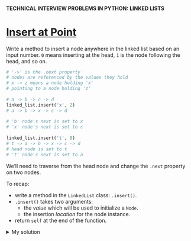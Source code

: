 #### TECHNICAL INTERVIEW PROBLEMS IN PYTHON: LINKED LISTS

# [Insert at Point](https://www.codecademy.com/courses/technical-interview-practice-python/lessons/tip-python-linked-lists/exercises/tip-python-ll-insert)
Write a method to insert a node anywhere in the linked list based on an input number. 
`0` means inserting at the head, `1` is the node following the head, and so on.
```python
# '->' is the .next property
# nodes are referenced by the values they hold
# x -> z means a node holding 'x'
# pointing to a node holding 'z'
 
# a -> b -> c -> d
linked_list.insert('x', 2)
# a -> b -> x -> c -> d
 
# 'b' node's next is set to x
# 'x' node's next is set to c
 
linked_list.insert('t', 0)
# t -> a -> b -> x -> c -> d
# head node is set to t
# 't' node's next is set to a
```
We’ll need to traverse from the head node and change the `.next` property on two nodes.

To recap:
* write a method in the `LinkedList` class: `.insert()`.
* `.insert()` takes two arguments:
  * the *value* which will be used to initialize a `Node`.
  * the insertion *location* for the node instance.
* return `self` at the end of the function.

<details>
  <summary>My solution</summary>
  ```
   def insert(self, node_value, location):
    # if location is 0 insert to the head
    if location == 0:
      self.add(node_value)
      return self
    
    # location greater than 0; traverse to location:
    current_node = self.head
    for i in range(1, location):

      if current_node.next:
        current_node = current_node.next
      else: 
        print("Run out from index")
        return self
    # location found; insert new node:
    # look for tail:
    if not current_node.next:
      # we are at tail:
      new_node = Node(node_value)
    else:
      # we are at middle:  
      new_node = Node(node_value, current_node.next)
    current_node.next = new_node
    return self
  ```
</details>

